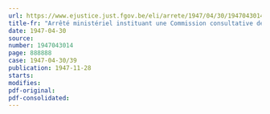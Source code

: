 ```yaml
---
url: https://www.ejustice.just.fgov.be/eli/arrete/1947/04/30/1947043014/justel
title-fr: "Arrêté ministériel instituant une Commission consultative de l'inspection des denrées alimentaires"
date: 1947-04-30
source:
number: 1947043014
page: 888888
case: 1947-04-30/39
publication: 1947-11-28
starts:
modifies:
pdf-original:
pdf-consolidated:
---
```


